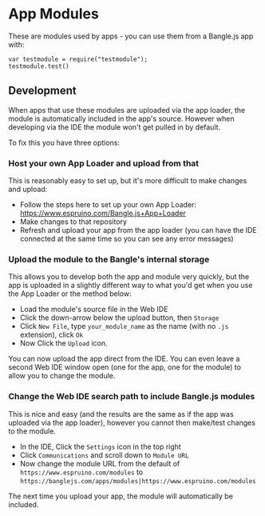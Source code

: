 App Modules
===========

These are modules used by apps - you can use them from a Bangle.js app with:

```
var testmodule = require("testmodule");
testmodule.test()
```

Development
-----------

When apps that use these modules are uploaded via the
app loader, the module is automatically included in the app's source. However
when developing via the IDE the module won't get pulled in by default.

To fix this you have three options:

### Host your own App Loader and upload from that

This is reasonably easy to set up, but it's more difficult to make changes and upload:

* Follow the steps here to set up your own App Loader: https://www.espruino.com/Bangle.js+App+Loader
* Make changes to that repository
* Refresh and upload your app from the app loader (you can have the IDE connected
  at the same time so you can see any error messages)

### Upload the module to the Bangle's internal storage

This allows you to develop both the app and module very quickly, but the app is
uploaded in a slightly different way to what you'd get when you use the App Loader
or the method below:

* Load the module's source file in the Web IDE
* Click the down-arrow below the upload button, then `Storage`
* Click `New File`, type `your_module_name` as the name (with no `.js` extension), click `Ok`
* Now Click the `Upload` icon.

You can now upload the app direct from the IDE. You can even leave a second Web IDE window open
(one for the app, one for the module) to allow you to change the module.

### Change the Web IDE search path to include Bangle.js modules

This is nice and easy (and the results are the same as if the app was
uploaded via the app loader), however you cannot then make/test changes
to the module.

* In the IDE, Click the `Settings` icon in the top right
* Click `Communications` and scroll down to `Module URL`
* Now change the module URL from the default of `https://www.espruino.com/modules`
to `https://banglejs.com/apps/modules|https://www.espruino.com/modules`

The next time you upload your app, the module will automatically be included.

